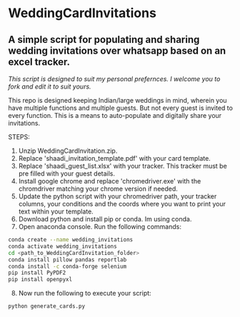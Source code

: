 # WeddingCardInvitations
## A simple script for populating and sharing wedding invitations over whatsapp based on an excel tracker.

_This script is designed to suit my personal prefernces. I welcome you to fork and edit it to suit yours._

This repo is designed keeping Indian/large weddings in mind, wherein you have multiple functions and multiple guests. But not every guest is invited to every function. This is a means to auto-populate and digitally share your invitations. 


STEPS:

1. Unzip WeddingCardInvitation.zip. 
2. Replace 'shaadi_invitation_template.pdf' with your card template.
3. Replace 'shaadi_guest_list.xlsx' with your tracker. This tracker must be pre filled with your guest details.
4. Install google chrome and replace 'chromedriver.exe' with the chromdriver matching your chrome version if needed.
5. Update the python script with your chromedriver path, your tracker columns, your conditions and the coords where you want to print your text within your template.  
6. Download python and install pip or conda. Im using conda.
7. Open anaconda console. Run the following commands:

```bash
conda create --name wedding_invitations
conda activate wedding_invitations
cd <path_to_WeddingCardInvitation_folder>
conda install pillow pandas reportlab
conda install -c conda-forge selenium
pip install PyPDF2
pip install openpyxl
```
8. Now run the following to execute your script:
```bash
python generate_cards.py
```
